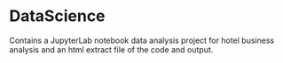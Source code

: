 # DataScience
Contains a JupyterLab notebook data analysis project for hotel business analysis and an html extract file of the code and output. 
